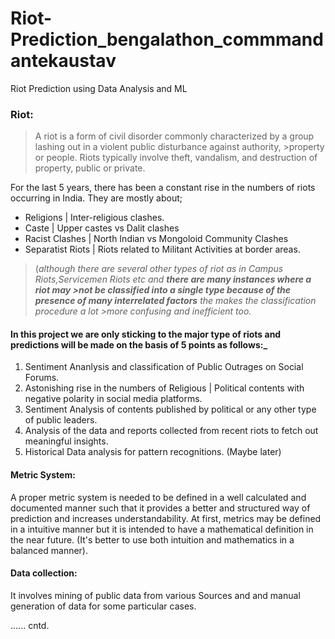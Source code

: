 # Riot-Prediction_bengalathon_commmandantekaustav
Riot Prediction using Data Analysis and ML

### Riot:
>A riot is a form of civil disorder commonly characterized by a group lashing out in a violent public disturbance against authority, >property or people. Riots typically involve theft, vandalism, and destruction of property, public or private.

For the last 5 years, there has been a constant rise in the numbers of riots occurring in India. They are mostly about;
* Religions | Inter-religious clashes.
* Caste | Upper castes vs Dalit clashes
* Racist Clashes | North Indian vs Mongoloid Community Clashes
* Separatist Riots | Riots related to Militant Activities at border areas.

>(_although there are several other types of riot as in Campus Riots,Servicemen Riots etc and __there are many instances where a riot may >not be classified into a single type because of the presence of many interrelated factors__ the makes the classification procedure a lot >more confusing and inefficient too._

#### In this project we are only sticking to the major type of riots and predictions will be made on the basis of 5 points as follows:_
1. Sentiment Ananlysis and classification of Public Outrages on Social Forums.
2. Astonishing rise in the numbers of Religious | Political contents with negative polarity in social media platforms.
3. Sentiment Analysis of contents published by political or any other type of public leaders.
4. Analysis of the data and reports collected from recent riots to fetch out meaningful insights.
5. Historical Data analysis for pattern recognitions. (Maybe later)

#### Metric System:
A proper metric system is needed to be defined in a well calculated and documented manner such that it provides a better and structured way of prediction and increases understandability.
At first, metrics may be defined in a intuitive manner but it is intended to have a mathematical definition in the near future. (It's better to use both intuition and mathematics in a balanced manner).

#### Data collection:
It involves mining of public data from various Sources and and manual generation of data for some particular cases.


...... cntd.
